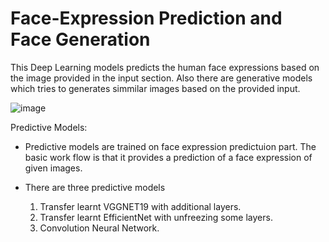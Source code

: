 # Face-Expression Prediction and Face Generation

This Deep Learning models predicts the human face expressions based on the image provided in the input section.
Also there are generative models which tries to generates simmilar images based on the provided input.

![image](https://github.com/HarshAmin01/Face-Expression/assets/101825662/d8fee108-54f2-4447-8c20-f7a56d841034)

Predictive Models:
- Predictive models are trained on face expression predictuion part. The basic work flow is that it provides a prediction of a face expression of given images.

- There are three predictive models
  1. Transfer learnt VGGNET19 with additional layers.
  2. Transfer learnt EfficientNet with unfreezing some layers.
  3. Convolution Neural Network.
